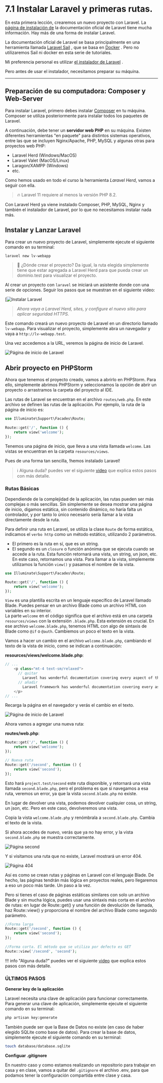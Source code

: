 # 7.1 Instalar Laravel y primeras rutas.

En esta primera lección, crearemos un nuevo proyecto con Laravel. La [página de instalación de](https://laravel.com/docs/installation) la documentación oficial de Laravel tiene mucha información. Hay más de una forma de instalar Laravel.

La documentación oficial de Laravel se basa principalmente en una herramienta llamada [Laravel Sail](https://laravel.com/docs/sail) , que se basa en [Docker](https://www.docker.com/) . Pero no utilizaremos Sail ni docker en esta serie de tutoriales.

Mi preferencia personal es utilizar [el instalador de Laravel](https://laravel.com/docs/installation#creating-a-laravel-project) .

Pero antes de usar el instalador, necesitamos preparar su máquina.

---

## Preparación de su computadora: Composer y Web-Server

Para instalar Laravel, primero debes instalar [Composer](https://getcomposer.org/) en tu máquina. Composer se utiliza posteriormente para instalar todos los paquetes de Laravel.

A continuación, debe tener un **servidor web PHP** en su máquina. Existen diferentes herramientas "en paquete" para distintos sistemas operativos, entre las que se incluyen Nginx/Apache, PHP, MySQL y algunas otras para proyectos web PHP:

- Laravel Herd (Windows/MacOS)
- Laravel Valet (MacOS/Linux)
- Laragon/XAMPP (Windows)
- etc.

Como hemos usado en todo el curso la herramienta *Laravel Herd*, vamos a seguir con ella.

> 🔥 Laravel 11 requiere al menos la versión PHP 8.2.

Con Laravel Herd ya viene instalado Composer, PHP, MySQL,  Nginx y también el instalador de Laravel, por lo que no necesitamos instalar nada más.


## Instalar y Lanzar Laravel

Para crear un nuevo proyecto de Laravel, simplemente ejecute el siguiente comando en su terminal:

```bash
laravel new lv-webapp
```

> 📁 ¿Dónde crear el proyecto? Da igual, la ruta elegida simplemente tiene que estar agregada a Laravel Herd para que pueda crear un dominio.test para visualizar el proyecto.

Al crear un proyecto con `laravel` se iniciará un asistente donde con una serie de opciones. Seguir los pasos que se muestran en el siguiente video:

[![Instalar Laravel](./img/01.create-proyect.gif)

> *Ahora vaya a Laravel Herd, sites, y configure el nuevo sitio para aplicar seguridad HTTPS.*

Este comando creará un nuevo proyecto de Laravel en un directorio llamado `lv-webapp`. Para visualizar el proyecto, simplemente abra un navegador y vaya a `http://lv-webapp.test`.

Una vez accedemos a la URL, veremos la página de inicio de Laravel.

![Página de inicio de Laravel](./img/02.laravel-home.png)

## Abrir proyecto en PHPStorm

Ahora que tenemos el proyecto creado, vamos a abrirlo en PHPStorm. Para ello, simplemente abrimos PHPStorm y seleccionamos la opción de abrir un proyecto o arrastramos la carpeta del proyecto al IDE.

Las rutas de Laravel se encuentran en el archivo `routes/web.php`. En este archivo se definen las rutas de la aplicación. Por ejemplo, la ruta de la página de inicio es:

```php
use Illuminate\Support\Facades\Route;
 
Route::get('/', function () {
    return view('welcome');
});
```

Tenemos una página de inicio, que lleva a una vista llamada `welcome`. Las vistas se encuentran en la carpeta `resources/views`.

Pues de una forma tan sencilla, !hemos instalado Laravel!

> ℹ️ Alguna duda? puedes ver el siguiente [video](https://laracasts.com/series/30-days-to-learn-laravel-11/episodes/1) que explica estos pasos con más detalle.


### Rutas Básicas

Dependiende de la complejidad de la aplicación, las rutas pueden ser más complejas o más sencillas. Sin simplemente se desea mostrar una página de inicio, digamos estática, sin contenido dinámico, no haría falta un controlador, y por tanto lo único necesario sería llamar a la vista directamente desde la ruta.

Para definir una ruta en Laravel, se utiliza la clase `Route` de forma estática, indicamos el `verbo http` como un método estático, utilizando 2 parámetros.

- El primero es la ruta en sí, que es un string.
- El segundo es un `closure` o función anónima que se ejecuta cuando se accede a la ruta. Esta función retornará una vista, un string, un json, etc. En este caso, retornamos una vista. Para llamar a la vista, simplemente utilizamos la función `view()` y pasamos el nombre de la vista.

```php
use Illuminate\Support\Facades\Route;

Route::get('/', function () {
    return view('welcome');
});
```

`View` es una plantilla escrita en un lenguaje específico de Laravel llamado Blade. Puedes pensar en un archivo Blade como un archivo HTML con variables en su interior.<br>
La parte `welcome` en el código significa que el archivo está en una carpeta `resources/views` con la extensión `.blade.php`. Esta extensión es crucial.
En ese archivo `welcome.blade.php`, tenemos HTML con algo de sintaxis de Blade como `@if` o `@auth`. Cambiemos un poco el texto en la vista.

Vamos a hacer un cambio en el archivo `welcome.blade.php`, cambiando el texto de la vista de inicio, como se indican a continuación:

**resources/views/welcome.blade.php**:

```php
// ...
    <p class="mt-4 text-sm/relaxed">
      // quitar
        Laravel has wonderful documentation covering every aspect of the framework. Whether you are a newcomer or have prior experience with Laravel, we recommend reading our documentation from beginning to end. 
      // añadir
        Laravel framework has wonderful documentation covering every aspect of the framework. Whether you are a newcomer or have prior experience with Laravel, we recommend reading our documentation from beginning to end. 
    </p>
// ...
```

Recarga la página en el navegador y verás el cambio en el texto.

![Página de inicio de Laravel](./img/03.laravel-route-home.png)


Ahora vamos a agregar una nueva ruta:

**routes/web.php**:

```php
Route::get('/', function () {
    return view('welcome');
});

// Nueva ruta
Route::get('/second', function () { 
    return view('second');
});
```

Esto hará `project.test/second` este ruta disponible, y retornará una vista llamada `second.blade.php`, pero el problema es que si navegamos a esa ruta, veremos un error, ya que la vista `second.blade.php` no existe.

En lugar de devolver una vista, podemos devolver cualquier cosa, un string, un json, etc. Pero en este caso, devolveremos una vista.

Copia la vista `welcome.blade.php` y renómbrala a `second.blade.php`. Cambia el texto de la vista.

Si ahora accedes de nuevo, verás que ya no hay error, y la vista `second.blade.php` se muestra correctamente.

![Página second](./img/04.laravel-route-second.png)

Y si visitamos una ruta que no existe, Laravel mostrará un error 404.

![Página 404](./img/05.laravel-route-noexist.png)

Así es como se crean rutas y páginas en Laravel con el lenguaje Blade.
De hecho, las páginas tendrán más lógica en proyectos reales, pero llegaremos a eso un poco más tarde. Un paso a la vez.

Pero si tienes el caso de páginas estáticas similares con solo un archivo Blade y sin mucha lógica, puedes usar una sintaxis más corta en el archivo de rutas: en lugar de Route::get() y una función de devolución de llamada, haz Route::view() y proporciona el nombre del archivo Blade como segundo parámetro.

```php
//Forma larga
Route::get('/second', function () { 
    return view('second'); 
}); 
 
//Forma corta. El método que se utiliza por defecto es GET
Route::view('/second', 'second'); 
```
!!! info "Alguna duda?"
    puedes ver el siguiente [video](https://laracasts.com/series/30-days-to-learn-laravel-11/episodes/2) que explica estos pasos con más detalle.

### ÚLTIMOS PASOS

**Generar key de la aplicación**

Laravel necesita una clave de aplicación para funcionar correctamente. Para generar una clave de aplicación, simplemente ejecute el siguiente comando en su terminal:

```bash
php artisan key:generate
```

También puede ser que la Base de Datos no existe (en caso de haber elegido SQLite como base de datos). Para crear la base de datos, simplemente ejecute el siguiente comando en su terminal:

```bash
touch database/database.sqlite
```

**Configuar .gitignore**

En nuestro caso y como estamos realizando un repositorio para trabajar en casa y en clase, vamos a quitar del `.gitignore` el archivo .env, para que podamos tener la configuración compartida entre clase y casa.

